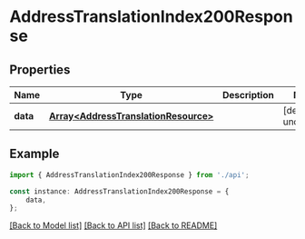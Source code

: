 # AddressTranslationIndex200Response


## Properties

Name | Type | Description | Notes
------------ | ------------- | ------------- | -------------
**data** | [**Array&lt;AddressTranslationResource&gt;**](AddressTranslationResource.md) |  | [default to undefined]

## Example

```typescript
import { AddressTranslationIndex200Response } from './api';

const instance: AddressTranslationIndex200Response = {
    data,
};
```

[[Back to Model list]](../README.md#documentation-for-models) [[Back to API list]](../README.md#documentation-for-api-endpoints) [[Back to README]](../README.md)
